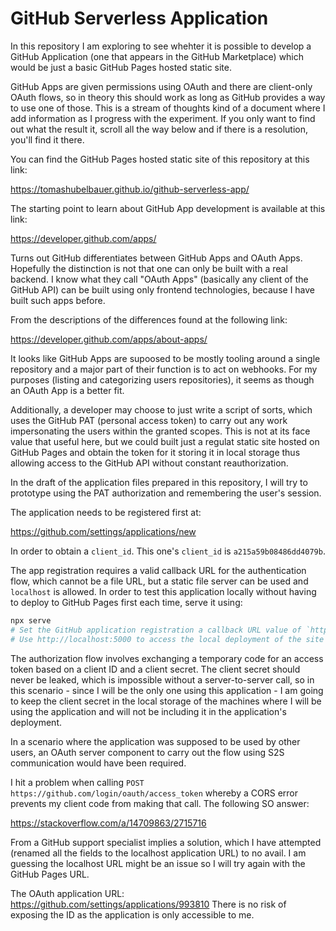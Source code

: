 # GitHub Serverless Application

In this repository I am exploring to see whehter it is possible to develop a GitHub Application
(one that appears in the GitHub Marketplace) which would be just a basic GitHub Pages hosted
static site.

GitHub Apps are given permissions using OAuth and there are client-only OAuth flows, so in
theory this should work as long as GitHub provides a way to use one of those. This is a stream
of thoughts kind of a document where I add information as I progress with the experiment. If you
only want to find out what the result it, scroll all the way below and if there is a resolution,
you'll find it there.

You can find the GitHub Pages hosted static site of this repository at this link:

https://tomashubelbauer.github.io/github-serverless-app/

The starting point to learn about GitHub App development is available at this link:

https://developer.github.com/apps/

Turns out GitHub differentiates between GitHub Apps and OAuth Apps. Hopefully the distinction
is not that one can only be built with a real backend. I know what they call "OAuth Apps"
(basically any client of the GitHub API) can be built using only frontend technologies, because
I have built such apps before.

From the descriptions of the differences found at the following link:

https://developer.github.com/apps/about-apps/

It looks like GitHub Apps are supoosed to be mostly tooling around a single repository and
a major part of their function is to act on webhooks. For my purposes (listing and categorizing
users repositories), it seems as though an OAuth App is a better fit.

Additionally, a developer may choose to just write a script of sorts, which uses the GitHub PAT
(personal access token) to carry out any work impersonating the users within the granted scopes.
This is not at its face value that useful here, but we could built just a regulat static site
hosted on GitHub Pages and obtain the token for it storing it in local storage thus allowing
access to the GitHub API without constant reauthorization.

In the draft of the application files prepared in this repository, I will try to prototype
using the PAT authorization and remembering the user's session.

The application needs to be registered first at:

https://github.com/settings/applications/new

In order to obtain a `client_id`. This one's `client_id` is `a215a59b08486dd4079b`.

The app registration requires a valid callback URL for the authentication flow, which cannot
be a file URL, but a static file server can be used and `localhost` is allowed. In order to
test this application locally without having to deploy to GitHub Pages first each time,
serve it using:

```powershell
npx serve
# Set the GitHub application registration a callback URL value of `http://localhost:5000`
# Use http://localhost:5000 to access the local deployment of the site
```

The authorization flow involves exchanging a temporary code for an access token based on a
client ID and a client secret. The client secret should never be leaked, which is impossible
without a server-to-server call, so in this scenario - since I will be the only one using this
application - I am going to keep the client secret in the local storage of the machines where
I will be using the application and will not be including it in the application's deployment.

In a scenario where the application was supposed to be used by other users, an OAuth server
component to carry out the flow using S2S communication would have been required.

I hit a problem when calling `POST https://github.com/login/oauth/access_token` whereby a
CORS error prevents my client code from making that call. The following SO answer:

https://stackoverflow.com/a/14709863/2715716

From a GitHub support specialist implies a solution, which I have attempted (renamed all
the fields to the localhost application URL) to no avail. I am guessing the localhost URL
might be an issue so I will try again with the GitHub Pages URL.

The OAuth application URL: https://github.com/settings/applications/993810
There is no risk of exposing the ID as the application is only accessible to me.
